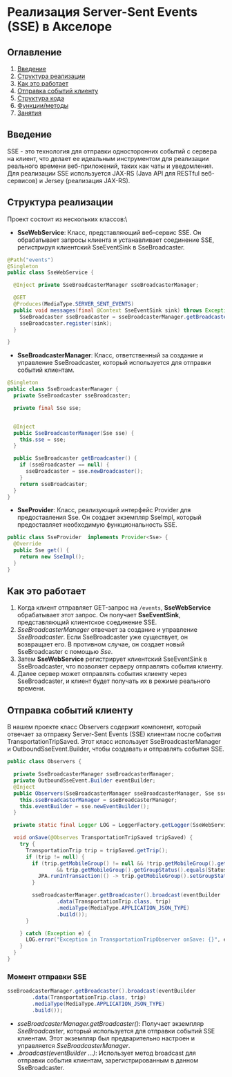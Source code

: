 # Реализация Server-Sent Events (SSE) в Акселоре

## Оглавление

1. [Введение](#1-введение)
2. [Структура реализации](#2-структура-реализации)
3. [Как это работает](#3-как-это-работает)
4. [Отправка событий клиенту](#4-отправка-событий-клиенту)
5. [Структура кода](#5-структура-кода)
6. [Функции/методы](#6-функцииметоды)
7. [Занятия](#7-классы)

## Введение
SSE - это технология для отправки односторонних событий с сервера на клиент, что делает ее идеальным инструментом для реализации реального времени веб-приложений, таких как чаты и уведомления. Для реализации SSE используется JAX-RS (Java API для RESTful веб-сервисов) и Jersey (реализация JAX-RS).

## Структура реализации
Проект состоит из нескольких классов:\
- __SseWebService__: Класс, представляющий веб-сервис SSE. Он обрабатывает запросы клиента и устанавливает соединение SSE, регистрируя клиентский SseEventSink в SseBroadcaster.
```java
@Path("events")
@Singleton
public class SseWebService {

  @Inject private SseBroadcasterManager sseBroadcasterManager;

  @GET
  @Produces(MediaType.SERVER_SENT_EVENTS)
  public void messages(final @Context SseEventSink sink) throws Exception {
    SseBroadcaster sseBroadcaster = sseBroadcasterManager.getBroadcaster();
    sseBroadcaster.register(sink);
  }

}
```
- __SseBroadcasterManager__: Класс, ответственный за создание и управление SseBroadcaster, который используется для отправки событий клиентам.
```java
@Singleton
public class SseBroadcasterManager {
  private SseBroadcaster sseBroadcaster;

  private final Sse sse;


  @Inject
  public SseBroadcasterManager(Sse sse) {
    this.sse = sse;
  }

  public SseBroadcaster getBroadcaster() {
    if (sseBroadcaster == null) {
      sseBroadcaster = sse.newBroadcaster();
    }
    return sseBroadcaster;
  }
}
```
- __SseProvider__: Класс, реализующий интерфейс Provider для предоставления Sse. Он создает экземпляр SseImpl, который предоставляет необходимую функциональность SSE.
```java
public class SseProvider  implements Provider<Sse> {
  @Override
  public Sse get() {
    return new SseImpl();
  }
}
```

## Как это работает
1. Когда клиент отправляет GET-запрос на ``/events``, __SseWebService__ обрабатывает этот запрос. Он получает __SseEventSink__, представляющий клиентское соединение SSE.
2. _SseBroadcasterManager_ отвечает за создание и управление _SseBroadcaster_. Если SseBroadcaster уже существует, он возвращает его. В противном случае, он создает новый SseBroadcaster с помощью _Sse_.
3. Затем __SseWebService__ регистрирует клиентский SseEventSink в SseBroadcaster, что позволяет серверу отправлять события клиенту.
4. Далее сервер может отправлять события клиенту через SseBroadcaster, и клиент будет получать их в режиме реального времени.

## Отправка событий клиенту

В нашем проекте класс Observers  содержит компонент, который отвечает за отправку Server-Sent Events (SSE) клиентам после события TransportationTripSaved. Этот класс использует SseBroadcasterManager и OutboundSseEvent.Builder, чтобы создавать и отправлять события SSE.
```java
public class Observers {

  private SseBroadcasterManager sseBroadcasterManager;
  private OutboundSseEvent.Builder eventBuilder;
  @Inject
  public Observers(SseBroadcasterManager sseBroadcasterManager, Sse sse) {
    this.sseBroadcasterManager = sseBroadcasterManager;
    this.eventBuilder = sse.newEventBuilder();
  }

  private static final Logger LOG = LoggerFactory.getLogger(SseWebService.class);

  void onSave(@Observes TransportationTripSaved tripSaved) {
    try {
      TransportationTrip trip = tripSaved.getTrip();
      if (trip != null) {
        if (trip.getMobileGroup() != null && !trip.getMobileGroup().getGroupStatus().equals(StatusConstants.MOBILE_GROUP_STATUS_ASSIGNED)
                && trip.getMobileGroup().getGroupStatus().equals(StatusConstants.MOBILE_GROUP_STATUS_AVAILABLE)) {
          JPA.runInTransaction(() -> trip.getMobileGroup().setGroupStatus(StatusConstants.MOBILE_GROUP_STATUS_PENDING));
        }

        sseBroadcasterManager.getBroadcaster().broadcast(eventBuilder
                .data(TransportationTrip.class, trip)
                .mediaType(MediaType.APPLICATION_JSON_TYPE)
                .build());
      }

    } catch (Exception e) {
      LOG.error("Exception in TransportationTripObserver onSave: {}", e.getMessage());
    }
  }
}
```

### Момент отправки SSE
```java
sseBroadcasterManager.getBroadcaster().broadcast(eventBuilder
        .data(TransportationTrip.class, trip)
        .mediaType(MediaType.APPLICATION_JSON_TYPE)
        .build());
```
- _sseBroadcasterManager.getBroadcaster()_: Получает экземпляр _SseBroadcaster_, который используется для отправки событий SSE клиентам. Этот экземпляр был предварительно настроен и управляется _SseBroadcasterManager_.
- _.broadcast(eventBuilder ...)_: Использует метод broadcast для отправки события клиентам, зарегистрированным в данном SseBroadcaster.

